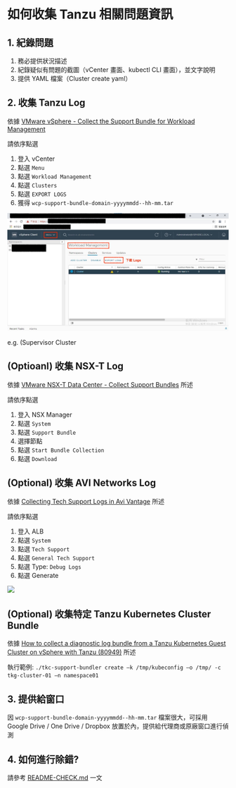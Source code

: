 # 如何收集 Tanzu 相關問題資訊

## 1. 紀錄問題

1. 務必提供狀況描述
2. 紀錄疑似有問題的截圖（vCenter 畫面、kubectl CLI 畫面），並文字說明
3. 提供 YAML 檔案（Cluster create yaml）

## 2. 收集 Tanzu Log
依據 [VMware vSphere - Collect the Support Bundle for Workload Management
](https://docs.vmware.com/en/VMware-vSphere/7.0/vmware-vsphere-with-tanzu/GUID-CC9A47FF-E623-4C73-A28E-ACEE88EF4BBD.html)

請依序點選
1. 登入 vCenter
2. 點選 `Menu`
3. 點選 `Workload Management`
4. 點選 `Clusters`
5. 點選 `EXPORT LOGS`
6. 獲得 `wcp-support-bundle-domain-yyyymmdd--hh-mm.tar` 

![](export-logs.jpeg)

e.g. 
(Supervisor Cluster 

## (Optioanl) 收集 NSX-T Log

依據 [VMware NSX-T Data Center - Collect Support Bundles](https://docs.vmware.com/en/VMware-NSX-T-Data-Center/3.1/administration/GUID-73D9AF0D-4000-4EF2-AC66-6572AD1A0B30.html) 所述

請依序點選
1. 登入 NSX Manager
2. 點選 `System`
3. 點選 `Support Bundle`
4. 選擇節點
5. 點選 `Start Bundle Collection`
6. 點選 `Download`

## (Optional) 收集 AVI Networks Log

依據 [Collecting Tech Support Logs in Avi Vantage](https://avinetworks.com/docs/20.1/collecting-tech-support-logs/) 所述

請依序點選
1. 登入 ALB
2. 點選 `System`
3. 點選 `Tech Support`
4. 點選 `General Tech Support`
6. 點選 Type: `Debug Logs`
7. 點選 Generate

![](https://avinetworks.com/docs/20.1/collecting-tech-support-logs/img/navigating-to-tech-support.png)

## (Optional) 收集特定 Tanzu Kubernetes Cluster Bundle

依據 [How to collect a diagnostic log bundle from a Tanzu Kubernetes Guest Cluster on vSphere with Tanzu (80949)](https://kb.vmware.com/s/article/80949) 所述

執行範例: `./tkc-support-bundler create –k /tmp/kubeconfig –o /tmp/ -c tkg-cluster-01 –n namespace01` 

## 3. 提供給窗口

因 `wcp-support-bundle-domain-yyyymmdd--hh-mm.tar` 檔案很大，可採用 Google Drive / One Drive / Dropbox 放置於內，提供給代理商或原廠窗口進行偵測

## 4. 如何進行除錯?

請參考 [README-CHECK.md](README-CHECK.md) 一文
